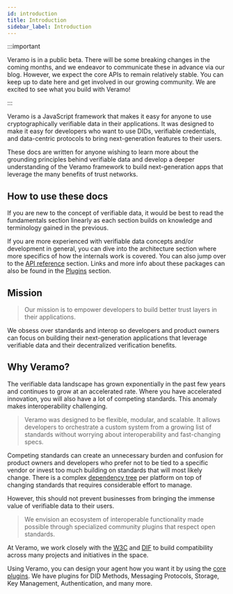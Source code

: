 ```yaml
---
id: introduction
title: Introduction
sidebar_label: Introduction
---
```


:::important

Veramo is in a public beta. There will be some breaking changes in the coming months, and we endeavor to communicate these in advance via our blog. However, we expect the core APIs to remain relatively stable. You can keep up to date here and get involved in our growing community. We are excited to see what you build with Veramo!

:::

Veramo is a JavaScript framework that makes it easy for anyone to use cryptographically verifiable data in their applications. It was designed to make it easy for developers who want to use DIDs, verifiable credentials, and data-centric protocols to bring next-generation features to their users.

These docs are written for anyone wishing to learn more about the grounding principles behind verifiable data and develop a deeper understanding of the Veramo framework to build next-generation apps that leverage the many benefits of trust networks.

## How to use these docs

If you are new to the concept of verifiable data, it would be best to read the fundamentals section linearly as each section builds on knowledge and terminology gained in the previous.

If you are more experienced with verifiable data concepts and/or development in general, you can dive into the architecture section where more specifics of how the internals work is covered. You can also jump over to the [API reference](/docs/api/core) section. Links and more info about these packages can also be found in the [Plugins](/docs/veramo_agent/plugins) section.

## Mission

> Our mission is to empower developers to build better trust layers in their applications.

We obsess over standards and interop so developers and product owners can focus on building their next-generation applications that leverage verifiable data and their decentralized verification benefits.

## Why Veramo?

The verifiable data landscape has grown exponentially in the past few years and continues to grow at an accelerated rate. Where you have accelerated innovation, you will also have a lot of competing standards. This anomaly makes interoperability challenging.

> Veramo was designed to be flexible, modular, and scalable. It allows developers to orchestrate a custom system from a growing list of standards without worrying about interoperability and fast-changing specs.

Competing standards can create an unnecessary burden and confusion for product owners and developers who prefer not to be tied to a specific vendor or invest too much building on standards that will most likely change. There is a complex [dependency tree](/docs/advanced/data_flow) per platform on top of changing standards that requires considerable effort to manage.

However, this should not prevent businesses from bringing the immense value of verifiable data to their users.

> We envision an ecosystem of interoperable functionality made possible through specialized community plugins that respect open standards.

At Veramo, we work closely with the [W3C](https://www.w3.org/) and [DIF](https://identity.foundation/) to build compatibility across many projects and initiatives in the space.

Using Veramo, you can design your agent how you want it by using the [core plugins](/docs/veramo_agent/plugins). We have plugins for DID Methods, Messaging Protocols, Storage, Key Management, Authentication, and many more.
